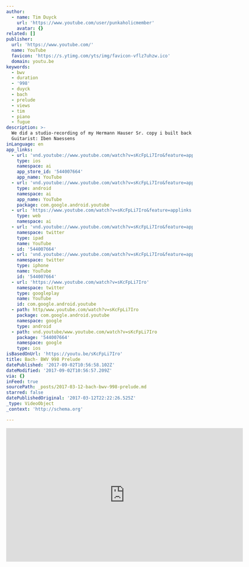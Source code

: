```yaml
---
author:
  - name: Tim Duyck
    url: 'https://www.youtube.com/user/punkaholicmember'
    avatar: {}
related: []
publisher:
  url: 'https://www.youtube.com/'
  name: YouTube
  favicon: 'https://s.ytimg.com/yts/img/favicon-vflz7uhzw.ico'
  domain: youtu.be
keywords:
  - bwv
  - duration
  - '998'
  - duyck
  - bach
  - prelude
  - views
  - tim
  - piano
  - fugue
description: >-
  We did a studio-recording of my Hermann Hauser Sr. copy i built back in 2016.
  Guitarist: Iben Naessens
inLanguage: en
app_links:
  - url: 'vnd.youtube://www.youtube.com/watch?v=sKcFpLi7Iro&feature=applinks'
    type: ios
    namespace: ai
    app_store_id: '544007664'
    app_name: YouTube
  - url: 'vnd.youtube://www.youtube.com/watch?v=sKcFpLi7Iro&feature=applinks'
    type: android
    namespace: ai
    app_name: YouTube
    package: com.google.android.youtube
  - url: 'https://www.youtube.com/watch?v=sKcFpLi7Iro&feature=applinks'
    type: web
    namespace: ai
  - url: 'vnd.youtube://www.youtube.com/watch?v=sKcFpLi7Iro&feature=applinks'
    namespace: twitter
    type: ipad
    name: YouTube
    id: '544007664'
  - url: 'vnd.youtube://www.youtube.com/watch?v=sKcFpLi7Iro&feature=applinks'
    namespace: twitter
    type: iphone
    name: YouTube
    id: '544007664'
  - url: 'https://www.youtube.com/watch?v=sKcFpLi7Iro'
    namespace: twitter
    type: googleplay
    name: YouTube
    id: com.google.android.youtube
  - path: http/www.youtube.com/watch?v=sKcFpLi7Iro
    package: com.google.android.youtube
    namespace: google
    type: android
  - path: vnd.youtube/www.youtube.com/watch?v=sKcFpLi7Iro
    package: '544007664'
    namespace: google
    type: ios
isBasedOnUrl: 'https://youtu.be/sKcFpLi7Iro'
title: Bach- BWV 998 Prelude
datePublished: '2017-09-02T10:56:58.102Z'
dateModified: '2017-09-02T10:56:57.209Z'
via: {}
inFeed: true
sourcePath: _posts/2017-03-12-bach-bwv-998-prelude.md
starred: false
datePublishedOriginal: '2017-03-12T22:22:26.525Z'
_type: VideoObject
_context: 'http://schema.org'

---
```

<iframe src="https://cdn.embedly.com/widgets/media.html?src=https%3A%2F%2Fwww.youtube.com%2Fembed%2FsKcFpLi7Iro%3Ffeature%3Doembed&amp;url=http%3A%2F%2Fwww.youtube.com%2Fwatch%3Fv%3DsKcFpLi7Iro&amp;image=https%3A%2F%2Fi.ytimg.com%2Fvi%2FsKcFpLi7Iro%2Fhqdefault.jpg&amp;key=b7d04c9b404c499eba89ee7072e1c4f7&amp;type=text%2Fhtml&amp;schema=youtube" width="640" height="360" scrolling="no" frameborder="0" allowfullscreen="" style=""></iframe>